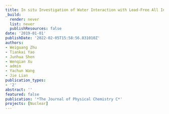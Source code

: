 ```yaml
---
title: In situ Investigation of Water Interaction with Lead-Free All Inorganic Perovskite (Cs2SnIxCl6-x)
_build:
  render: never
  list: never
  publishResources: false
date: '2019-01-01'
publishDate: '2022-02-05T15:58:56.831010Z'
authors:
- Weiguang Zhu
- Tiankai Yao
- Junhua Shen
- Wenqian Xu
- admin
- Yachun Wang
- Jie Lian
publication_types:
- '2'
abstract: ''
featured: false
publication: '*The Journal of Physical Chemistry C*'
projects: [Nuclear]
---
```


